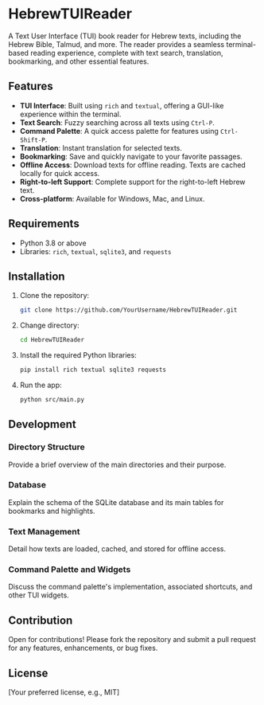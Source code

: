 # HebrewTUIReader

A Text User Interface (TUI) book reader for Hebrew texts, including the Hebrew Bible, Talmud, and more. The reader provides a seamless terminal-based reading experience, complete with text search, translation, bookmarking, and other essential features.

## Features

- **TUI Interface**: Built using `rich` and `textual`, offering a GUI-like experience within the terminal.
- **Text Search**: Fuzzy searching across all texts using `Ctrl-P`.
- **Command Palette**: A quick access palette for features using `Ctrl-Shift-P`.
- **Translation**: Instant translation for selected texts.
- **Bookmarking**: Save and quickly navigate to your favorite passages.
- **Offline Access**: Download texts for offline reading. Texts are cached locally for quick access.
- **Right-to-left Support**: Complete support for the right-to-left Hebrew text.
- **Cross-platform**: Available for Windows, Mac, and Linux.

## Requirements

- Python 3.8 or above
- Libraries: `rich`, `textual`, `sqlite3`, and `requests`

## Installation

1. Clone the repository:
    ```bash
    git clone https://github.com/YourUsername/HebrewTUIReader.git
    ```

2. Change directory:
    ```bash
    cd HebrewTUIReader
    ```

3. Install the required Python libraries:
    ```bash
    pip install rich textual sqlite3 requests
    ```

4. Run the app:
    ```bash
    python src/main.py
    ```

## Development

### Directory Structure

Provide a brief overview of the main directories and their purpose.

### Database

Explain the schema of the SQLite database and its main tables for bookmarks and highlights.

### Text Management

Detail how texts are loaded, cached, and stored for offline access.

### Command Palette and Widgets

Discuss the command palette's implementation, associated shortcuts, and other TUI widgets.

## Contribution

Open for contributions! Please fork the repository and submit a pull request for any features, enhancements, or bug fixes.

## License

[Your preferred license, e.g., MIT]

